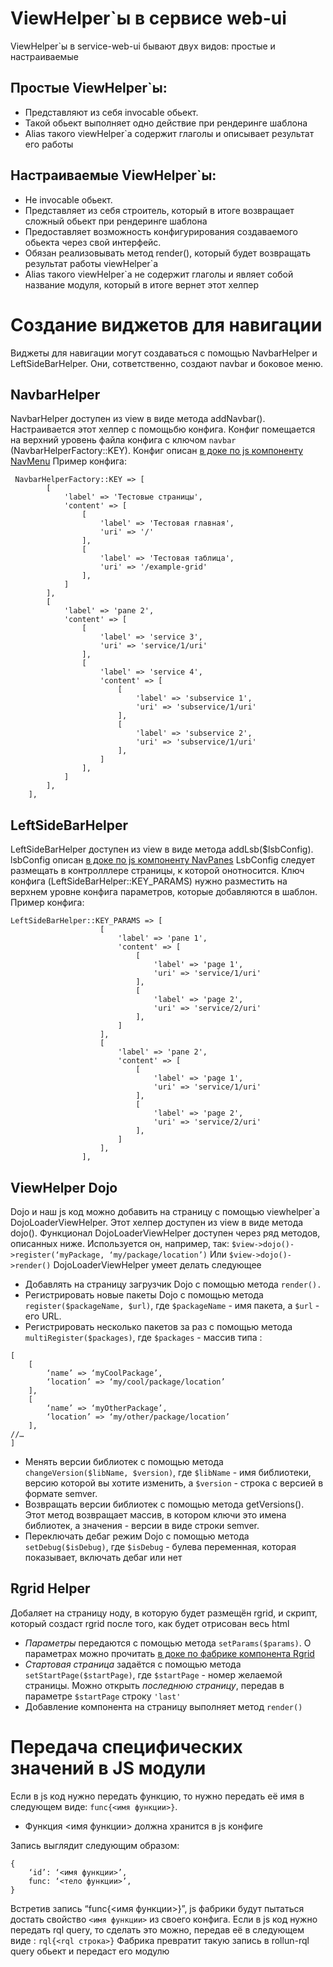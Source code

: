 # ViewHelper`ы в сервисе web-ui

ViewHelper`ы  в service-web-ui бывают двух видов: простые и настраиваемые
## Простые ViewHelper`ы:
* Представляют из себя invocable обьект.
* Такой обьект выполняет одно действие при рендеринге шаблона
* Alias такого viewHelper`а содержит глаголы и описывает результат его работы
## Настраиваемые ViewHelper`ы:
* Не  invocable обьект.
* Представляет из себя строитель, который в итоге возвращает сложный обьект при рендеринге шаблона
* Предоставляет возможность конфигурирования создаваемого обьекта через свой интерфейс.
* Обязан реализовывать метод render(), который будет возвращать результат работы viewHelper`а
* Alias такого viewHelper`а не содержит глаголы и являет собой название модуля, который в итоге вернет этот хелпер

# Создание виджетов для навигации
Виджеты для навигации могут создаваться с помощью NavbarHelper и LeftSideBarHelper.
Они, сответственно, создают navbar и боковое меню.

## NavbarHelper
NavbarHelper доступен из view в виде методa addNavbar().
Настраивается этот хелпер с помощьбю конфига. Конфиг помещается на верхний
уровень файла конфига с ключом `navbar` (NavbarHelperFactory::KEY). Конфиг
описан [в доке по js компоненту NavMenu](https://github.com/rollun-com/rollun-rgrid/blob/master/docs/modules/NavigationVidgets.md#navmenu)
Пример конфига:
```
 NavbarHelperFactory::KEY => [
        [
            'label' => 'Тестовые страницы',
            'content' => [
                [
                    'label' => 'Тестовая главная',
                    'uri' => '/'
                ],
                [
                    'label' => 'Тестовая таблица',
                    'uri' => '/example-grid'
                ],
            ]
        ],
        [
            'label' => 'pane 2',
            'content' => [
                [
                    'label' => 'service 3',
                    'uri' => 'service/1/uri'
                ],
                [
                    'label' => 'service 4',
                    'content' => [
                        [
                            'label' => 'subservice 1',
                            'uri' => 'subservice/1/uri'
                        ],
                        [
                            'label' => 'subservice 2',
                            'uri' => 'subservice/1/uri'
                        ],
                    ]
                ],
            ]
        ],
    ],
```
## LeftSideBarHelper
 LeftSideBarHelper доступен из view в виде методa addLsb($lsbConfig). lsbConfig
 описан [в доке по js компоненту NavPanes](https://github.com/rollun-com/rollun-rgrid/blob/master/docs/modules/NavigationVidgets.md#navmenu)
 LsbConfig следует размещать в контролллере страницы, к которой онотносится. Ключ
 конфига (LeftSideBarHelper::KEY_PARAMS) нужно разместить на верхнем уровне
 конфига параметров, которые добавляются в шаблон.
 Пример конфига:
 ```
 LeftSideBarHelper::KEY_PARAMS => [
                     [
                         'label' => 'pane 1',
                         'content' => [
                             [
                                 'label' => 'page 1',
                                 'uri' => 'service/1/uri'
                             ],
                             [
                                 'label' => 'page 2',
                                 'uri' => 'service/2/uri'
                             ],
                         ]
                     ],
                     [
                         'label' => 'pane 2',
                         'content' => [
                             [
                                 'label' => 'page 1',
                                 'uri' => 'service/1/uri'
                             ],
                             [
                                 'label' => 'page 2',
                                 'uri' => 'service/2/uri'
                             ],
                         ]
                     ],
                 ],
 ```

## ViewHelper Dojo
Dojo и наш js код можно добавить на страницу с помощью viewhelper`а DojoLoaderViewHelper.
Этот хелпер доступен из view в виде методa dojo().
Функционал  DojoLoaderViewHelper доступен через ряд методов, описанных ниже.
Используeтся он, например, так:
```$view->dojo()->register(‘myPackage, ‘my/package/location’)```
Или
```$view->dojo()->render()```
DojoLoaderViewHelper умеет делать следующее
* Добавлять на страницу загрузчик Dojo с помощью метода `render().`
* Регистрировать новые пакеты Dojo с помощью метода `register($packageName, $url)`,
где `$packageName` - имя пакета, а `$url` - его URL.
* Регистрировать несколько пакетов за раз с помощью метода `multiRegister($packages)`,
где `$packages` - массив типа :
```
[
    [
        ‘name’ => ‘myCoolPackage’,
        ‘location’ => ‘my/cool/package/location’
    ],
    [
        ‘name’ => ‘myOtherPackage’,
        ‘location’ => ‘my/other/package/location’
    ],
//…
]
```
* Менять версии библиотек с помощью метода `changeVersion($libName, $version)`,
где `$libName` - имя библиотеки, версию которой вы хотите изменить, а `$version` -
строка с версией в формате semver.
* Возвращать версии библиотек с помощью метода getVersions(). Этот метод
возвращает массив, в котором ключи это имена библиотек, а значения - версии
в виде строки semver.
* Переключать дебаг режим Dojo с помощью метода `setDebug($isDebug)`, где `$isDebug` -
булева переменная, которая показывает, включать дебаг или нет

## Rgrid Helper
Добаляет на страницу ноду, в которую будет размещён rgrid, и скрипт, который
создаст rgrid после того, как будет отрисован весь html
* *Параметры* передаются с помощью метода `setParams($params)`. О параметрах
можно прочитать [в доке по фабрике компонента Rgrid](https://github.com/rollun-com/rollun-rgrid/blob/master/docs/composite/Prefabs.md#rgrid-prefab)
* *Стартовая страница* задаётся с помощью метода `setStartPage($startPage)`, где
`$startPage` - номер желаемой страницы. Можно открыть *последнюю страницу*,
передав в параметре `$startPage` строку `'last'`
* Добавление компонента на страницу выполняет метод `render()`

# Передача специфических значений в JS модули
Если в  js код нужно передать функцию, то нужно передать её имя в следующем виде:
`func{<имя функции>}`.
* Функция <имя функции> должна хранится в js конфиге

Запись выглядит следующим образом:
```
{
    ‘id’: ‘<имя функции>’,
    func: ‘<тело функции>’,
}
```
Встретив запись “func{<имя функции>}”, js фабрики будут пытаться достать
свойство `<имя функции>` из своего конфига.
Если в  js код нужно передать rql query, то сделать это можно, передав её
в следующем виде : `rql{<rql строка>}`
Фабрика превратит такую запись в rollun-rql query обьект и передаст его модулю


